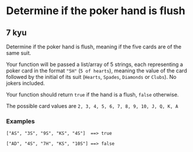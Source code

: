 # Determine if the poker hand is flush
## 7 kyu

Determine if the poker hand is flush, meaning if the five cards are of the same suit.

Your function will be passed a list/array of 5 strings, each representing a poker card in the format `"5H"` (`5 of hearts`), meaning the value of the card followed by the initial of its suit (`Hearts`, `Spades`, `Diamonds` or `Clubs`). No jokers included.

Your function should return `true` if the hand is a flush, `false` otherwise.

The possible card values are `2, 3, 4, 5, 6, 7, 8, 9, 10, J, Q, K, A`

### Examples
```
["AS", "3S", "9S", "KS", "4S"]  ==> true

["AD", "4S", "7H", "KS", "10S"] ==> false
```
